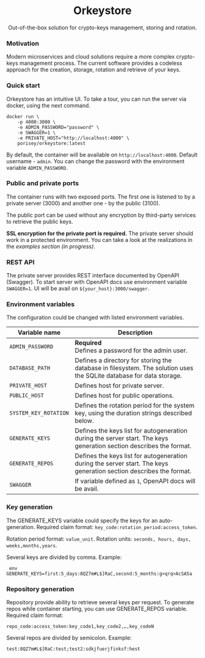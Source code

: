 <h1 align="center">Orkeystore</h1>
<p align="center">Out-of-the-box solution for crypto-keys management, storing and rotation.</p>

### Motivation

Modern microservices and cloud solutions require a more complex crypto-keys management process. The current software provides a codeless approach for the creation, storage, rotation and retrieve of your keys.

### Quick start

Orkeystore has an intuitive UI. To take a tour, you can run the server via docker, using the next command.

```
docker run \
    -p 4000:3000 \
    -e ADMIN_PASSWORD="password" \
    -e SWAGGER=1 \
    -e PRIVATE_HOST="http://localhost:4000" \
    porisey/orkeystore:latest
```

By default, the container will be available on `http://localhost:4000`. Default username - `admin`. You can change the password with the environment variable `ADMIN_PASSWORD`.

### Public and private ports

The container runs with two exposed ports. The first one is listened to by a private server (3000) and another one - by the public (3100).

The public port can be used without any encryption by third-party services to retrieve the public keys.

**SSL encryption for the private port is required.** The private server should work in a protected environment. You can take a look at the realizations in the _examples section (in progress)_.

### REST API

The private server provides REST interface documented by OpenAPI (Swagger). To start server with OpenAPI docs use environment variable `SWAGGER=1`. UI will be avail on `${your_host}:3000/swagger`.

### Environment variables

The configuration could be changed with listed environment variables.

| Variable name         | Description                                                                                                         |
| --------------------- | ------------------------------------------------------------------------------------------------------------------- |
| `ADMIN_PASSWORD`      | **Required**<br/> Defines a password for the admin user.                                                            |
| `DATABASE_PATH`       | Defines a directory for storing the database in filesystem. The solution uses the SQLite database for data storage. |
| `PRIVATE_HOST`        | Defines host for private server.                                                                                    |
| `PUBLIC_HOST`         | Defines host for public operations.                                                                                 |
| `SYSTEM_KEY_ROTATION` | Defines the rotation period for the system key, using the duration strings described below.                         |
| `GENERATE_KEYS`       | Defines the keys list for autogeneration during the server start. The keys generation section describes the format. |
| `GENERATE_REPOS`      | Defines the keys list for autogeneration during the server start. The keys generation section describes the format. |
| `SWAGGER`             | If variable defined as `1`, OpenAPI docs will be avail.                                                             |

### Key generation

The GENERATE_KEYS variable could specify the keys for an auto-generation. Required claim format: `key_code:rotation_period:access_token`.

Rotation period format: `value_unit`. Rotation units: `seconds, hours, days, weeks,months,years`.

Several keys are divided by comma. Example:

` env GENERATE_KEYS=first:5_days:8QZ7m#L$]RaC,second:5_months:g>qrq>AcSA5a`

### Repository generation

Repository provide ability to retrieve several keys per request. To generate repos while container starting, you can use GENERATE_REPOS variable. Required claim format:

`repo_code:access_token:key_code1,key_code2,…,key_codeN`

Several repos are divided by semicolon. Example:

`test:8QZ7m#L$]RaC:test;test2:sdkjfuerjfinksf:hest`
